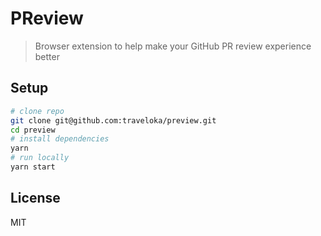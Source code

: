# PReview

> Browser extension to help make your GitHub PR review experience better

## Setup

```sh
# clone repo
git clone git@github.com:traveloka/preview.git
cd preview
# install dependencies
yarn
# run locally
yarn start
```

## License

MIT
